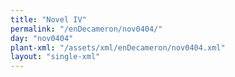 ```yaml
---
title: "Novel IV"
permalink: "/enDecameron/nov0404/"
day: "nov0404"
plant-xml: "/assets/xml/enDecameron/nov0404.xml"
layout: "single-xml"
---
```

